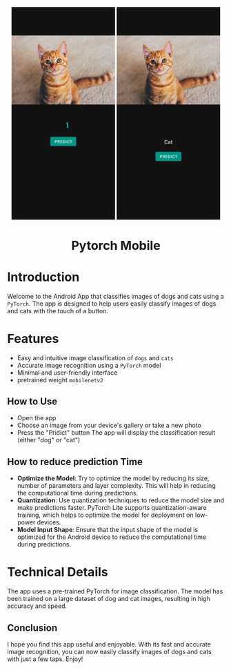 <div align="center">
 <img src="https://github.com/kumresh/CatDogClassification/blob/master/app/src/main/assets/loading.jpeg" width="240">   <img src="https://github.com/kumresh/CatDogClassification/blob/master/app/src/main/assets/predict.jpeg" width="240"> 

<h1>Pytorch Mobile</h2>
</div>

# Introduction
Welcome to the Android App that classifies images of dogs and cats using a `PyTorch`. The app is designed to help users easily classify images of dogs and cats with the touch of a button.

# Features
- Easy and intuitive image classification of `dogs` and `cats`
- Accurate image recognition using a `PyTorch` model
- Minimal and user-friendly interface
- pretrained weight `mobilenetv2`

## How to Use
- Open the app
- Choose an image from your device's gallery or take a new photo
- Press the "Pridict" button
The app will display the classification result (either "dog" or "cat")

## How to reduce prediction Time
- **Optimize the Model**: Try to optimize the model by reducing its size, number of parameters and layer complexity. 
This will help in reducing the computational time during predictions.
- **Quantization**: Use quantization techniques to reduce the model size and make predictions faster. 
PyTorch Lite supports quantization-aware training, which helps to optimize the model for deployment on low-power devices.
- **Model Input Shape**: Ensure that the input shape of the model is optimized for the Android device to reduce the computational time during predictions.

# Technical Details
The app uses a pre-trained PyTorch for image classification. The model has been trained on a large dataset of dog and cat images, resulting in high accuracy and speed.

## Conclusion
I hope you find this app useful and enjoyable. With its fast and accurate image recognition, you can now easily classify images of dogs and cats with just a few taps. Enjoy!




